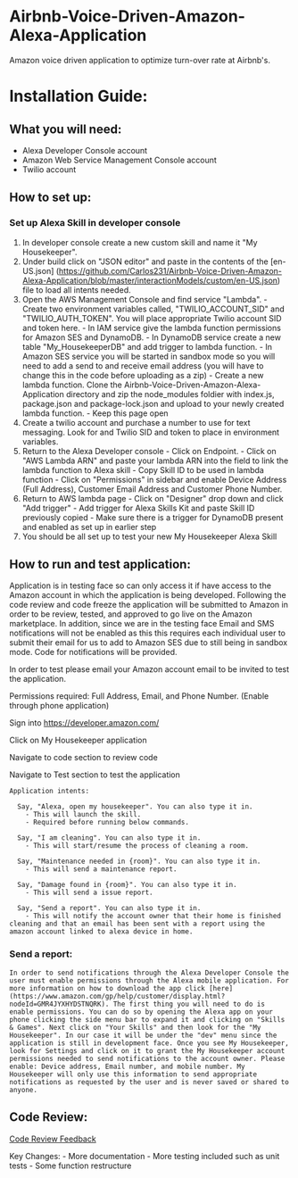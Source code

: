 # Airbnb-Voice-Driven-Amazon-Alexa-Application
Amazon voice driven application to optimize turn-over rate at Airbnb's.

# Installation Guide:

## What you will need:
  - Alexa Developer Console account
  - Amazon Web Service Management Console account
  - Twilio account

## How to set up:

  ### Set up Alexa Skill in developer console
  
  1. In developer console create a new custom skill and name it "My Housekeeper". 
  2. Under build click on "JSON editor" and paste in the contents of the [en-US.json] (https://github.com/Carlos231/Airbnb-Voice-Driven-Amazon-Alexa-Application/blob/master/interactionModels/custom/en-US.json) file to load all intents needed.
  3. Open the AWS Management Console and find service "Lambda". 
    - Create two environment variables called, "TWILIO_ACCOUNT_SID" and "TWILIO_AUTH_TOKEN". You will place appropriate Twilio account SID and token here.
    - In IAM service give the lambda function permissions for Amazon SES and DynamoDB.
    - In DynamoDB service create a new table "My_HousekeeperDB" and add trigger to lambda function.
    - In Amazon SES service you will be started in sandbox mode so you will need to add a send to and receive email address (you will have to change this in the code before uploading as a zip)
    - Create a new lambda function. Clone the Airbnb-Voice-Driven-Amazon-Alexa-Application directory and zip the node_modules foldier with index.js, package.json and package-lock.json and upload to your newly created lambda function.
    - Keep this page open
  4. Create a twilio account and purchase a number to use for text messaging. Look for and Twilio SID and token to place in environment variables.
  5. Return to the Alexa Developer console
    - Click on Endpoint.
    - Click on "AWS Lambda ARN" and paste your lambda ARN into the field to link the lambda function to Alexa skill
    - Copy Skill ID to be used in lambda function
    - Click on "Permissions" in sidebar and enable Device Address (Full Address), Customer Email Address and Customer Phone Number.
  6. Return to AWS lambda page
    - Click on "Designer" drop down and click "Add trigger"
    - Add trigger for Alexa Skills Kit and paste Skill ID previously copied
    - Make sure there is a trigger for DynamoDB present and enabled as set up in earlier step
  7. You should be all set up to test your new My Housekeeper Alexa Skill

## How to run and test application:
  Application is in testing face so can only access it if have access to the Amazon account in which the application is being developed. Following the code review and code freeze the application will be submitted to Amazon in order to be review, tested, and approved to go live on the Amazon marketplace. In addition, since we are in the testing face Email and SMS notifications will not be enabled as this this requires each individual user to submit their email for us to add to Amazon SES due to still being in sandbox mode. Code for notifications will be provided.
  
  In order to test please email your Amazon account email to be invited to test the application. 
  
  Permissions required: Full Address, Email, and Phone Number. (Enable through phone application)
  
  Sign into https://developer.amazon.com/
  
  Click on My Housekeeper application
  
  Navigate to code section to review code
  
  Navigate to Test section to test the application
  
    Application intents: 
    
      Say, "Alexa, open my housekeeper". You can also type it in.
        - This will launch the skill.
        - Required before running below commands.
        
      Say, "I am cleaning". You can also type it in.
        - This will start/resume the process of cleaning a room.
      
      Say, "Maintenance needed in {room}". You can also type it in.
        - This will send a maintenance report.
        
      Say, "Damage found in {room}". You can also type it in.
        - This will send a issue report.
        
      Say, "Send a report". You can also type it in.
        - This will notify the account owner that their home is finished cleaning and that an email has been sent with a report using the amazon account linked to alexa device in home.
    
### Send a report:
    In order to send notifications through the Alexa Developer Console the user must enable permissions through the Alexa mobile application. For more information on how to download the app click [here](https://www.amazon.com/gp/help/customer/display.html?nodeId=GMR4JYXHYDSTNQRK). The first thing you will need to do is enable permissions. You can do so by opening the Alexa app on your phone clicking the side menu bar to expand it and clicking on "Skills & Games". Next click on "Your Skills" and then look for the "My Housekeeper". In our case it will be under the "dev" menu since the application is still in development face. Once you see My Housekeeper, look for Settings and click on it to grant the My Housekeeper account permissions needed to send notifications to the account owner. Please enable: Device address, Email number, and mobile number. My Housekeeper will only use this information to send appropriate notifications as requested by the user and is never saved or shared to anyone.
  
## Code Review: 

[Code Review Feedback](https://github.com/Carlos231/Airbnb-Voice-Driven-Amazon-Alexa-Application/blob/master/Assignments/Code%20Review%20Response%20for%20CS6.pdf)
  
  Key Changes:
    - More documentation
    - More testing included such as unit tests
    - Some function restructure 

